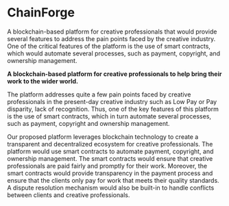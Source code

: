 # ChainForge

A blockchain-based platform for creative professionals that would provide several features to address the pain points faced by the creative industry. One of the critical features of the platform is the use of smart contracts, which would automate several processes, such as payment, copyright, and ownership management.


<b>A blockchain-based platform for creative professionals to help bring their work to the wider world.</b>

The platform addresses quite a few pain points faced by creative professionals in the present-day creative industry such as Low Pay or Pay disparity, lack of recognition. Thus, one of the key features of this platform is the use of smart contracts, which in turn automate several processes, such as payment, copyright and ownership management. 

Our proposed platform leverages blockchain technology to create a transparent and decentralized ecosystem for creative professionals. The platform would use smart contracts to automate payment, copyright, and ownership management. The smart contracts would ensure that creative professionals are paid fairly and promptly for their work. Moreover, the smart contracts would provide transparency in the payment process and ensure that the clients only pay for work that meets their quality standards. A dispute resolution mechanism would also be built-in to handle conflicts between clients and creative professionals.

